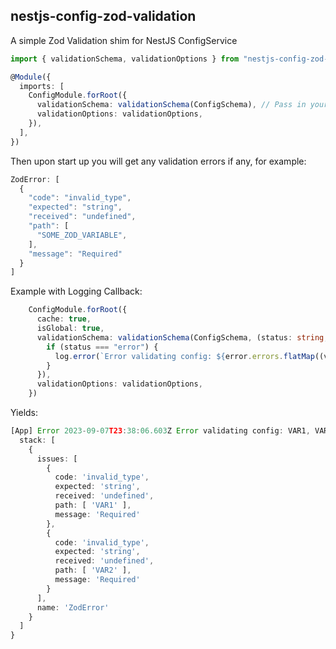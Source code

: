 ## nestjs-config-zod-validation

A simple Zod Validation shim for NestJS ConfigService

``` typescript
import { validationSchema, validationOptions } from "nestjs-config-zod-validation"

@Module({
  imports: [
    ConfigModule.forRoot({
      validationSchema: validationSchema(ConfigSchema), // Pass in your ZodSchema "Schema" here
      validationOptions: validationOptions,
    }),
  ],
})
```

Then upon start up you will get any validation errors if any, for example:
```typescript
ZodError: [
  {
    "code": "invalid_type",
    "expected": "string",
    "received": "undefined",
    "path": [
      "SOME_ZOD_VARIABLE",
    ],
    "message": "Required"
  }
]
```

Example with Logging Callback:
```typescript
    ConfigModule.forRoot({
      cache: true,
      isGlobal: true,
      validationSchema: validationSchema(ConfigSchema, (status: string, _result: unknown, error: ZodError<unknown>) => {
        if (status === "error") {
          log.error(`Error validating config: ${error.errors.flatMap((value) => value.path).join(", ")}`, error)
        }
      }),
      validationOptions: validationOptions,
    })
```

Yields:
```typescript
[App] Error 2023-09-07T23:38:06.603Z Error validating config: VAR1, VAR2 - {
  stack: [
    {
      issues: [
        {
          code: 'invalid_type',
          expected: 'string',
          received: 'undefined',
          path: [ 'VAR1' ],
          message: 'Required'
        },
        {
          code: 'invalid_type',
          expected: 'string',
          received: 'undefined',
          path: [ 'VAR2' ],
          message: 'Required'
        }
      ],
      name: 'ZodError'
    }
  ]
}
```